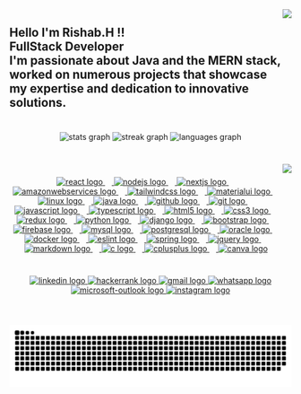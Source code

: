 <img src = "https://rishabwebsite.vercel.app/static/media/RishabImage.4087bd8694f6e73d1b84.png" align = "right" height = "150" />

###

<h2 align = "left">
    Hello I'm Rishab.H !!
    <br>
    FullStack Developer
    <br>
    I'm passionate about Java and the MERN stack, worked on numerous projects that showcase my expertise and dedication to innovative solutions.
</h2>

###

<br clear = "both">

<div align = "center">
    <img
        src = "https://github-readme-stats.vercel.app/api?username=Rishab59&hide_title=false&hide_rank=false&show_icons=true&include_all_commits=true&count_private=true&disable_animations=false&theme=react&locale=en&hide_border=true"
        height = "150"
        alt = "stats graph"
     />
    <img
        src = "https://streak-stats.demolab.com?user=Rishab59&locale=en&mode=daily&theme=react&hide_border=true&border_radius=4"
        height = "150"
        alt = "streak graph" 
    />
    <img
        src = "https://github-readme-stats.vercel.app/api/top-langs?username=Rishab59&locale=en&hide_title=false&layout=compact&card_width=320&langs_count=5&theme=react&hide_border=true"
        height = "150"
        alt = "languages graph"
    />
</div>

###

<br clear = "both">

<a href = "https://www.linkedin.com/in/hrishab59/" target = "_blank">
    <img align = "right" height = "160" src = "https://media.tenor.com/UrnPTaqPEzkAAAAd/developer.gif" />
</a>

###


<a href = "https://rishabwebsite.vercel.app/" target = "_blank">
    <div align = "center">
        <img src = "https://cdn.jsdelivr.net/gh/devicons/devicon/icons/react/react-original.svg" height = "30" alt = "react logo"  />
        <img width = "12" />
        <img src = "https://cdn.jsdelivr.net/gh/devicons/devicon/icons/nodejs/nodejs-original.svg" height = "30" alt = "nodejs logo"  />
        <img width = "12" />
        <img src = "https://cdn.jsdelivr.net/gh/devicons/devicon/icons/nextjs/nextjs-original.svg" height = "30" alt = "nextjs logo"  />
        <img width =  " 12" />
        <img src = "https://cdn.jsdelivr.net/gh/devicons/devicon/icons/amazonwebservices/amazonwebservices-line-wordmark.svg" height = "30" alt = "amazonwebservices logo"  />
        <img width = "12" />
        <img src = "https://cdn.jsdelivr.net/gh/devicons/devicon/icons/tailwindcss/tailwindcss-original-wordmark.svg" height = "30" alt = "tailwindcss logo"  />
        <img width = "12" />
        <img src = "https://cdn.jsdelivr.net/gh/devicons/devicon/icons/materialui/materialui-original.svg" height = "30" alt = "materialui logo"  />
        <img width = "12" />
        <img src = "https://cdn.jsdelivr.net/gh/devicons/devicon/icons/linux/linux-original.svg" height = "30" alt = "linux logo"  />
        <img width = "12" />
        <img src = "https://cdn.jsdelivr.net/gh/devicons/devicon/icons/java/java-original.svg" height = "30" alt = "java logo"  />
        <img width = "12" />
        <img src = "https://cdn.jsdelivr.net/gh/devicons/devicon/icons/github/github-original.svg" height = "30" alt = "github logo"  />
        <img width ="12" />
        <img src = "https://cdn.jsdelivr.net/gh/devicons/devicon/icons/git/git-original.svg" height = "30" alt = "git logo"  />
        <img width = "12" />
        <img src = "https://cdn.jsdelivr.net/gh/devicons/devicon/icons/javascript/javascript-original.svg" height = "30" alt = "javascript logo"  />
        <img width = "12" />
        <img src = "https://cdn.jsdelivr.net/gh/devicons/devicon/icons/typescript/typescript-original.svg" height = "30" alt = "typescript logo"  />
        <img width = "12" />
        <img src = "https://cdn.jsdelivr.net/gh/devicons/devicon/icons/html5/html5-original.svg" height = "30" alt = "html5 logo" />
        <img width = "12" />
        <img src = "https://cdn.jsdelivr.net/gh/devicons/devicon/icons/css3/css3-original.svg" height = "30" alt = "css3 logo"  />
        <img width = "12" />
        <img src = "https://cdn.jsdelivr.net/gh/devicons/devicon/icons/redux/redux-original.svg" height = "30" alt = "redux logo"  />
        <img width = "12" />
        <img src = "https://cdn.jsdelivr.net/gh/devicons/devicon/icons/python/python-original.svg" height = "30" alt = "python logo"  />
        <img width = "12" />
        <img src = "https://cdn.jsdelivr.net/gh/devicons/devicon/icons/django/django-plain.svg" height = "30" alt = "django logo"  />
        <img width = "12" />
        <img src = "https://cdn.jsdelivr.net/gh/devicons/devicon/icons/bootstrap/bootstrap-original.svg" height = "30" alt = "bootstrap logo"  />
        <img width = "12" />
        <img src = "https://cdn.jsdelivr.net/gh/devicons/devicon/icons/firebase/firebase-plain.svg" height = "30" alt = "firebase logo"  />
        <img width = "12" />
        <img src = "https://cdn.jsdelivr.net/gh/devicons/devicon/icons/mysql/mysql-original.svg" height = "30" alt = "mysql logo"  />
        <img width = "12" />
        <img src = "https://cdn.jsdelivr.net/gh/devicons/devicon/icons/postgresql/postgresql-original.svg" height = "30" alt = "postgresql logo"  />
        <img width = "12" />
        <img src = "https://cdn.jsdelivr.net/gh/devicons/devicon/icons/oracle/oracle-original.svg" height = "30" alt = "oracle logo"  />
        <img width = "12" />
        <img src = "https://cdn.jsdelivr.net/gh/devicons/devicon/icons/docker/docker-original.svg" height = "30" alt = "docker logo"  />
        <img width = "12" />
        <img src = "https://cdn.jsdelivr.net/gh/devicons/devicon/icons/eslint/eslint-original.svg" height = "30" alt = "eslint logo"  />
        <img width = "12" />
        <img src = "https://cdn.jsdelivr.net/gh/devicons/devicon/icons/spring/spring-original.svg" height = "30" alt = "spring logo"  />
        <img width = "12" />
        <img src = "https://cdn.jsdelivr.net/gh/devicons/devicon/icons/jquery/jquery-original.svg" height = "30" alt = "jquery logo"  />
        <img width = "12" />
        <img src = "https://cdn.jsdelivr.net/gh/devicons/devicon/icons/markdown/markdown-original.svg" height = "30" alt = "markdown logo"  />
        <img width = "12" />
        <img src = "https://cdn.jsdelivr.net/gh/devicons/devicon/icons/c/c-original.svg" height = "30" alt = "c logo"  />
        <img width = "12" />
        <img src = "https://cdn.jsdelivr.net/gh/devicons/devicon/icons/cplusplus/cplusplus-original.svg" height = "30" alt = "cplusplus logo"  />
        <img width = "12" />
        <img src = "https://cdn.jsdelivr.net/gh/devicons/devicon/icons/canva/canva-original.svg" height = "30" alt = "canva logo"  />
    </div>
</a>

###

<br clear = "both">

<div align = "center">
    <a href = "https://www.linkedin.com/in/hrishab59/" target = "_blank">
        <img src = "https://raw.githubusercontent.com/maurodesouza/profile-readme-generator/master/src/assets/icons/social/linkedin/default.svg" width = "52" height = "40" alt = "linkedin logo"  />
    </a>
    <a href = "https://www.hackerrank.com/profile/hrishab59" target = "_blank">
        <img src = "https://raw.githubusercontent.com/maurodesouza/profile-readme-generator/master/src/assets/icons/social/hackerrank/default.svg" width = "52" height = "40" alt = "hackerrank logo"  />
    </a>
    <a href = "mailto:hrishab59@gmail.com" target = "_blank">
        <img src = "https://raw.githubusercontent.com/maurodesouza/profile-readme-generator/master/src/assets/icons/social/gmail/default.svg" width = "52" height = "40" alt = "gmail logo"  />
    </a>
    <a href = "https://wa.me/7200076122?text=Hey%20Rishab,%20I'm%20interested%20to%20collaborate%20with%20you." target = "_blank">
        <img src = "https://raw.githubusercontent.com/maurodesouza/profile-readme-generator/master/src/assets/icons/social/whatsapp/default.svg" width = "52" height = "40" alt = "whatsapp logo"  />
    </a>
    <a href = "mailto:rishab.h@outlook.com" target = "_blank">
        <img src = "https://raw.githubusercontent.com/maurodesouza/profile-readme-generator/master/src/assets/icons/social/microsoft-outlook/default.svg" width = "52" height = "40" alt = "microsoft-outlook logo"  />
    </a>
    <a href = "https://instagram.com/hrishab_59" target = "_blank">
        <img src = "https://raw.githubusercontent.com/maurodesouza/profile-readme-generator/master/src/assets/icons/social/instagram/default.svg" width = "52" height = "40" alt = "instagram logo"  />
    </a>
</div>

###

<br clear = "both">

![snake animation](./snake_animation.svg)


###
